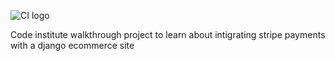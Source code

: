 ![CI logo](https://codeinstitute.s3.amazonaws.com/fullstack/ci_logo_small.png)

Code institute walkthrough project to learn about intigrating stripe payments with a django ecommerce site
